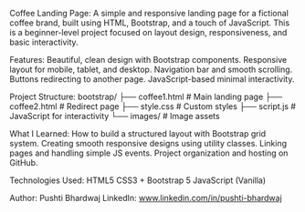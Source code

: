 Coffee Landing Page:
A simple and responsive landing page for a fictional coffee brand, built using HTML, Bootstrap, and a touch of JavaScript. This is a beginner-level project focused 
on layout design, responsiveness, and basic interactivity.

Features:
Beautiful, clean design with Bootstrap components.
Responsive layout for mobile, tablet, and desktop.
Navigation bar and smooth scrolling.
Buttons redirecting to another page.
JavaScript-based minimal interactivity.

Project Structure:
bootstrap/
├── coffee1.html        # Main landing page
├── coffee2.html        # Redirect page
├── style.css           # Custom styles 
├── script.js           # JavaScript for interactivity
└── images/             # Image assets

What I Learned:
How to build a structured layout with Bootstrap grid system.
Creating smooth responsive designs using utility classes.
Linking pages and handling simple JS events.
Project organization and hosting on GitHub.

Technologies Used:
HTML5
CSS3 + Bootstrap 5
JavaScript (Vanilla)

Author:
Pushti Bhardwaj
LinkedIn: www.linkedin.com/in/pushti-bhardwaj

